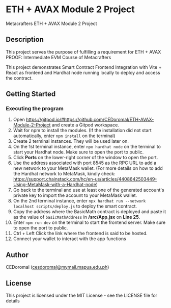 # ETH + AVAX Module 2 Project

Metacrafters ETH + AVAX Module 2 Project

## Description

This project serves the purpose of fulfilling a requirement for ETH + AVAX PROOF: Intermediate EVM Course of Metacrafters

This project demonstrates Smart Contract Frontend Integration with Vite + React as frontend and Hardhat node running locally to deploy and access the contract.

## Getting Started

### Executing the program

1. Open https://gitpod.io/#https://github.com/CEDoromal/ETH-AVAX-Module-2-Project and create a Gitpod workspace.
2. Wait for npm to install the modules. (If the installation did not start automatically, enter `npm install` on the terminal)
3. Create 2 terminal instances. They will be used later on.
4. On the 1st terminal instance, enter `npx hardhat node` on the terminal to start your Hardhat node. Make sure to open the port to public.
5. Click **Ports** on the lower-right corner of the window to open the port.
6. Use the address associated with port 8545 as the RPC URL to add a new network to your MetaMask wallet. (For more details on how to add the Hardhat network to MetaMask, kindly check: https://support.chainstack.com/hc/en-us/articles/4408642503449-Using-MetaMask-with-a-Hardhat-node)
7. Go back to the terminal and use at least one of the generated account's private key to import the account to your MetaMask wallet.
8. On the 2nd terminal instance, enter `npx hardhat run --network localhost scripts/deploy.js` to deploy the smart contract.
9. Copy the address where the BasicMath contract is deployed and paste it as the value of `basicMathAddress` in **/src/App.jsx** on **Line 25**.
10. Enter `npm run dev` on the terminal to start the frontend server. Make sure to open the port to public.
11. Ctrl + Left Click the link where the frontend is said to be hosted.
12. Connect your wallet to interact with the app functions

## Author

CEDoromal (cesdoromal@mymail.mapua.edu.ph)

## License

This project is licensed under the MIT License - see the LICENSE file for details
